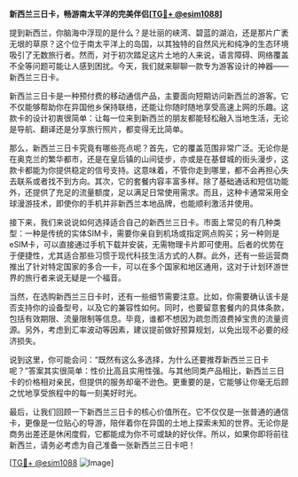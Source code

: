 **新西兰三日卡，畅游南太平洋的完美伴侣[[TG💪+ @esim1088](https://t.me/s/esim1088)]**

提到新西兰，你脑海中浮现的是什么？是壮丽的峡湾、碧蓝的湖泊，还是那片广袤无垠的草原？这个位于南太平洋上的岛国，以其独特的自然风光和纯净的生态环境吸引了无数旅行者。然而，对于初次踏足这片土地的人来说，语言障碍、网络覆盖不全等问题可能让人感到困扰。今天，我们就来聊聊一款专为游客设计的神器——新西兰三日卡。

新西兰三日卡是一种预付费的移动通信产品，主要面向短期访问新西兰的游客。它不仅能够帮助你在异国他乡保持联络，还能让你随时随地享受高速上网的乐趣。这款卡的设计初衷很简单：让每一位来到新西兰的朋友都能轻松融入当地生活，无论是导航、翻译还是分享旅行照片，都变得无比简单。

那么，新西兰三日卡究竟有哪些亮点呢？首先，它的覆盖范围非常广泛。无论你是在奥克兰的繁华都市，还是在皇后镇的山间徒步，亦或是在基督城的街头漫步，这款卡都能为你提供稳定的信号支持。这意味着，不管你走到哪里，都不会再担心失去联系或者找不到方向。其次，它的套餐内容丰富多样。除了基础通话和短信功能外，还提供了充足的流量额度，足以满足日常使用需求。而且，这种卡通常采用全球漫游技术，即使你的手机并非新西兰本地品牌，也能顺利激活并使用。

接下来，我们来说说如何选择适合自己的新西兰三日卡。市面上常见的有几种类型：一种是传统的实体SIM卡，需要你亲自到机场或指定网点购买；另一种则是eSIM卡，可以直接通过手机下载并安装，无需物理卡片即可使用。后者的优势在于便捷性，尤其适合那些习惯于现代科技生活方式的人群。此外，还有一些运营商推出了针对特定国家的多合一卡，可以在多个国家和地区通用，这对于计划环游世界的旅行者来说无疑是一个福音。

当然，在选购新西兰三日卡时，还有一些细节需要注意。比如，你需要确认该卡是否支持你的设备型号，以及它的兼容性如何。同时，也要留意套餐内的具体条款，包括有效期限、流量限制等信息。毕竟，谁都不想因为疏忽而浪费掉宝贵的流量资源。另外，考虑到汇率波动等因素，建议提前做好预算规划，以免出现不必要的经济损失。

说到这里，你可能会问：“既然有这么多选择，为什么还要推荐新西兰三日卡呢？”答案其实很简单：性价比高且实用性强。与其他同类产品相比，新西兰三日卡的价格相对亲民，但提供的服务却毫不逊色。更重要的是，它能够让你毫无后顾之忧地享受旅程中的每一刻美好时光。

最后，让我们回顾一下新西兰三日卡的核心价值所在。它不仅仅是一张普通的通信卡，更像是一位贴心的导游，陪伴着你在异国的土地上探索未知的世界。无论你是商务出差还是休闲度假，它都能成为你不可或缺的好伙伴。所以，如果你即将前往新西兰，请务必考虑为自己准备一张新西兰三日卡吧！

[[TG💪+ @esim1088](https://t.me/s/esim1088) ![Image](https://i.postimg.cc/4NQfJmqS/Snipaste-2025-05-13-00-14-12.png)]